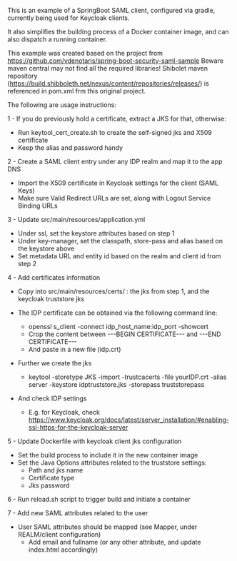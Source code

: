 This is an example of a SpringBoot SAML client, configured via gradle, currently being used for Keycloak clients.

It also simplifies the building process of a Docker container image, and can also dispatch a running container.

This example was created based on the project from https://github.com/vdenotaris/spring-boot-security-saml-sample
Beware maven central may not find all the required libraries!  Shibolet maven repository (https://build.shibboleth.net/nexus/content/repositories/releases/) is referenced in pom.xml frm this original project.


The following are usage instructions:


1 - If you do previously hold a certificate, extract a JKS for that, otherwise:

* Run keytool_cert_create.sh to create the self-signed jks and X509 certificate
* Keep the alias and password handy

2 - Create a SAML client entry under any IDP realm and map it to the app DNS

* Import the X509 certificate in Keycloak settings for the client (SAML Keys)
* Make sure Valid Redirect URLs are set, along with Logout Service Binding URLs

3 - Update src/main/resources/application.yml

* Under ssl, set the keystore attributes based on step 1
* Under key-manager, set the classpath, store-pass and alias based on the keystore above
* Set metadata URL and entity id based on the realm and client id from step 2

4 - Add certificates information

* Copy into src/main/resources/certs/ : the jks from step 1, and the keycloak truststore jks
* The IDP certificate can be obtained via the following command line:
    * openssl s_client -connect idp_host_name:idp_port -showcert
    * Crop the content between ---BEGIN CERTIFICATE--- and ---END CERTIFICATE---
    * And paste in a new file (idp.crt)

* Further we create the jks
    * keytool -storetype JKS -import -trustcacerts -file yourIDP.crt -alias server -keystore idptruststore.jks -storepass truststorepass

* And check IDP settings
    *  E.g. for Keycloak, check https://www.keycloak.org/docs/latest/server_installation/#enabling-ssl-https-for-the-keycloak-server

5 - Update Dockerfile with keycloak client jks configuration

* Set the build process to include it in the new container image
* Set the Java Options attributes related to the truststore settings:
    *  Path and jks name
    *  Certificate type
    *  Jks password

6 - Run reload.sh script to trigger build and initiate a container

7 - Add new SAML attributes related to the user

* User SAML attributes should be mapped (see Mapper, under REALM/client configuration)
    * Add email and fullname (or any other attribute, and update index.html accordingly)
